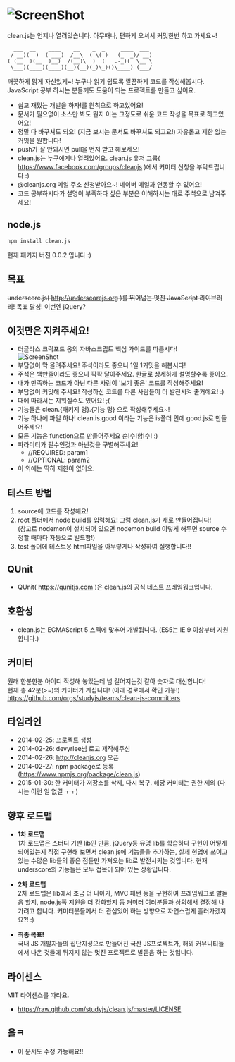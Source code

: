 ![ScreenShot](https://raw.github.com/studyjs/clean.js/master/logo.png)
========
clean.js는 언제나 열려있습니다. 아무때나, 편하게 오셔서 커밋한번 하고 가세요~!

	  ___  __    ____    __    _  _     ____  ___ 
	 / __)(  )  ( ___)  /__\  ( \( )   (_  _)/ __)
	( (__  )(__  )__)  /(__)\  )  (   .-_)(  \__ \
	 \___)(____)(____)(__)(__)(_)\_)()\____) (___/
깨끗하게 맑게 자신있게~! 누구나 읽기 쉽도록 깔끔하게 코드를 작성해봅시다. JavaScript 공부 하시는 분들께도 도움이 되는 프로젝트를 만들고 싶어요.

- 쉽고 재밌는 개발을 하자!를 원칙으로 하고있어요!
- 문서가 필요없이 소스만 봐도 뭔지 아는 그정도로 쉬운 코드 작성을 목표로 하고있어요!
- 정말 다 바꾸셔도 되요! (지금 보시는 문서도 바꾸셔도 되고요!) 자유롭고 제한 없는 커밋을 원합니다!
- push가 잘 안되시면 pull을 먼저 받고 해보세요!
- clean.js는 누구에게나 열려있어요. clean.js 유저 그룹( https://www.facebook.com/groups/cleanjs )에서 커미터 신청을 부탁드립니다 :)
- @cleanjs.org 메일 주소 신청받아요~! 네이버 메일과 연동할 수 있어요!
- 코드 공부하시다가 설명이 부족하다 싶은 부분은 이해하시는 대로 주석으로 남겨주세요!

node.js
-------
	npm install clean.js
현재 패키지 버젼 0.0.2 입니다 :)

목표
----
<del>underscore.js( http://underscorejs.org )를 뛰어넘는 멋진 JavaScript 라이브러리!</del>
목표 달성! 이번엔 jQuery?

이것만은 지켜주세요!
----
- 더글라스 크락포드 옹의 자바스크립트 핵심 가이드를 따릅시다!<br>
![ScreenShot](https://raw.github.com/studyjs/clean.js/master/DouglasCrockford.jpg)
- 부담없이 막 올려주세요! 주석이라도 좋으니 1일 1커밋을 해봅시다!
- 주석은 백만줄이라도 좋으니 팍팍 달아주세요. 한글로 상세하게 설명할수록 좋아요.
- 내가 만족하는 코드가 아닌 다른 사람이 '보기 좋은' 코드를 작성해주세요!
- 부담없이 커밋해 주세요! 작성하신 코드를 다른 사람들이 더 발전시켜 줄거에요! :)
- 때에 따라서는 지워질수도 있어요! ;(
- 기능들은 clean.{패키지 명}.{기능 명} 으로 작성해주세요~!
- 기능 하나에 파일 하나! clean.is.good 이라는 기능은 is폴더 안에 good.js로 만들어주세요!
- 모든 기능은 function으로 만들어주세요 순!수!함!수! :)
- 파라미터가 필수인것과 아닌것을 구별해주세요!
	- //REQUIRED: param1
	- //OPTIONAL: param2
- 이 외에는 딱히 제한이 없어요.

테스트 방법
---
1. source에 코드를 작성해요!
2. root 폴더에서 node build를 입력해요! 그럼 clean.js가 새로 만들어집니다!<br>(참고로 nodemon이 설치되어 있으면 nodemon build 이렇게 해두면 source 수정할 때마다 자동으로 빌드함!)
3. test 폴더에 테스트용 html파일을 아무렇게나 작성하여 실행합니다!!

QUnit
-----
- QUnit( https://qunitjs.com )은 clean.js의 공식 테스트 프레임워크입니다.

호환성
---
- clean.js는 ECMAScript 5 스펙에 맞추어 개발됩니다.  (ES5는 IE 9 이상부터 지원합니다.)

커미터
---
원래 한분한분 아이디 작성해 놓았는데 넘 길어지는것 같아 숫자로 대신합니다!<br>
현재 총 42분(>=)의 커미터가 계십니다! (아래 경로에서 확인 가능!)
https://github.com/orgs/studyjs/teams/clean-js-committers

타임라인
---
- 2014-02-25: 프로젝트 생성
- 2014-02-26: devyrlee님 로고 제작해주심
- 2014-02-26: http://cleanjs.org 오픈
- 2014-02-27: npm package로 등록 (https://www.npmjs.org/package/clean.js)
- 2015-01-30: 한 커미터가 저장소를 삭제, 다시 복구. 해당 커미터는 권한 제외 (다시는 이런 일 없길 ㅜㅜ)

향후 로드맵
---
- <b>1차 로드맵</b><br>
1차 로드맵은 스터디 기반 lib인 만큼, jQuery등 유명 lib를 학습하다 구현이 어떻게 되어있는지 직접 구현해 보면서 clean.js에 기능들을 추가하는,
실제 현업에 쓰이고 있는 수많은 lib들의 좋은 점들만 가져오는 lib로 발전시키는 것입니다.
현재 underscore의 기능들은 모두 접목이 되어 있는 상황입니다.

- <b>2차 로드맵</b><br>
2차 로드맵은 lib에서 조금 더 나아가, MVC 패턴 등을 구현하여 프레임워크로 발돋음 할지,
node.js쪽 지원을 더 강화할지 등 커미터 여러분들과 상의해서 결정해 나가려고 합니다.
커미터분들께서 더 관심있어 하는 방향으로 자연스럽게 흘러가겠지요?! :)

- <b>최종 목표!</b><br>
국내 JS 개발자들의 집단지성으로 만들어진 국산 JS프로젝트가, 해외 커뮤니티들에서 나온 것들에 뒤지지 않는 멋진 프로젝트로 발돋음 하는 것입니다.

라이센스
----
MIT 라이센스를 따라요.
- https://raw.github.com/studyjs/clean.js/master/LICENSE

올ㅋ
--
- 이 문서도 수정 가능해요!!
